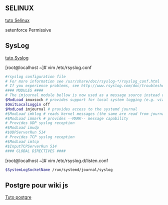 ## SELINUX

 [tuto Selinux](https://www.tecmint.com/disable-selinux-on-centos-8/)

 setenforce Permissive


## SysLog

[tuto Syslog](https://www.unixmen.com/logging-journald-rhel7centos7/)

[root@localhost ~]# vim /etc/rsyslog.conf

```bash
#rsyslog configuration file
# For more information see /usr/share/doc/rsyslog-*/rsyslog_conf.html
# If you experience problems, see http://www.rsyslog.com/doc/troubleshoot.html
#### MODULES ####
# The imjournal module bellow is now used as a message source instead of imuxsock.
$ModLoad imuxsock # provides support for local system logging (e.g. via logger command)
$OmitLocalLoggin off
$ModLoad imjournal # provides access to the systemd journal
#$ModLoad imklog # reads kernel messages (the same are read from journald)
#$ModLoad immark # provides --MARK-- message capability
# Provides UDP syslog reception
#$ModLoad imudp
#$UDPServerRun 514
# Provides TCP syslog reception
#$ModLoad imtcp
#$InputTCPServerRun 514
#### GLOBAL DIRECTIVES ####
```

[root@localhost ~]# vim /etc/rsyslog.d/listen.conf

```bash
$SystemLogSocketName /run/systemd/journal/syslog
```

## Postgre pour wiki js

[Tuto postgre](https://www.postgresql.org/download/linux/redhat/)